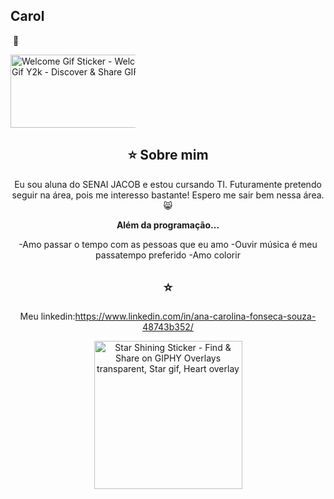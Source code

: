 ## Carol


<img align="center" alt="" src="./src/header-gif.gif"> 🌟


  <a href="https://github.com/Anaa-souza">
  <img src="https://media.tenor.com/zgUJ_1xJxD8AAAAj/welcome-gif.gif" jsaction="" class="sFlh5c FyHeAf iPVvYb" style="max-width: 200px; height: 117px; margin: 0px; width: 236px;" alt="Welcome Gif Sticker - Welcome Gif Y2k - Discover &amp; Share GIFs" jsname="kn3ccd">
  </a>
</div>
<br>

<div align="center">


## ⭐️ Sobre mim

Eu sou aluna do SENAI JACOB e estou cursando TI. Futuramente pretendo seguir na área, pois me interesso bastante! Espero me sair bem nessa área. 😸

<div align="center">
 
<b>Além da programação...</b>

-Amo passar o tempo com as pessoas que eu amo 
-Ouvir música é meu passatempo preferido 
-Amo colorir 

<div align="center">
 

## ⭐️ 
Meu linkedin:https://www.linkedin.com/in/ana-carolina-fonseca-souza-48743b352/

<img src="https://i.pinimg.com/originals/c6/3f/55/c63f550475a6d52fe7aa20aca50bebd2.gif" jsaction="" class="sFlh5c FyHeAf iPVvYb" style="max-width: 500px; height: 237px; margin: 0px; width: 237px;" alt="Star Shining Sticker - Find &amp; Share on GIPHY Overlays transparent, Star  gif, Heart overlay" jsname="kn3ccd">













#


